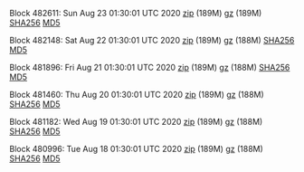 Block 482611: Sun Aug 23 01:30:01 UTC 2020 [zip](https://files.01coin.io/mainnet/2020-08-23/bootstrap.dat.zip) (189M) [gz](https://files.01coin.io/mainnet/2020-08-23/bootstrap.dat.tar.gz) (189M) [SHA256](https://files.01coin.io/mainnet/2020-08-23/sha256.txt) [MD5](https://files.01coin.io/mainnet/2020-08-23/md5.txt)

Block 482148: Sat Aug 22 01:30:01 UTC 2020 [zip](https://files.01coin.io/mainnet/2020-08-22/bootstrap.dat.zip) (189M) [gz](https://files.01coin.io/mainnet/2020-08-22/bootstrap.dat.tar.gz) (188M) [SHA256](https://files.01coin.io/mainnet/2020-08-22/sha256.txt) [MD5](https://files.01coin.io/mainnet/2020-08-22/md5.txt)

Block 481896: Fri Aug 21 01:30:01 UTC 2020 [zip](https://files.01coin.io/mainnet/2020-08-21/bootstrap.dat.zip) (189M) [gz](https://files.01coin.io/mainnet/2020-08-21/bootstrap.dat.tar.gz) (188M) [SHA256](https://files.01coin.io/mainnet/2020-08-21/sha256.txt) [MD5](https://files.01coin.io/mainnet/2020-08-21/md5.txt)

Block 481460: Thu Aug 20 01:30:01 UTC 2020 [zip](https://files.01coin.io/mainnet/2020-08-20/bootstrap.dat.zip) (189M) [gz](https://files.01coin.io/mainnet/2020-08-20/bootstrap.dat.tar.gz) (188M) [SHA256](https://files.01coin.io/mainnet/2020-08-20/sha256.txt) [MD5](https://files.01coin.io/mainnet/2020-08-20/md5.txt)

Block 481182: Wed Aug 19 01:30:01 UTC 2020 [zip](https://files.01coin.io/mainnet/2020-08-19/bootstrap.dat.zip) (189M) [gz](https://files.01coin.io/mainnet/2020-08-19/bootstrap.dat.tar.gz) (188M) [SHA256](https://files.01coin.io/mainnet/2020-08-19/sha256.txt) [MD5](https://files.01coin.io/mainnet/2020-08-19/md5.txt)

Block 480996: Tue Aug 18 01:30:01 UTC 2020 [zip](https://files.01coin.io/mainnet/2020-08-18/bootstrap.dat.zip) (189M) [gz](https://files.01coin.io/mainnet/2020-08-18/bootstrap.dat.tar.gz) (188M) [SHA256](https://files.01coin.io/mainnet/2020-08-18/sha256.txt) [MD5](https://files.01coin.io/mainnet/2020-08-18/md5.txt)
